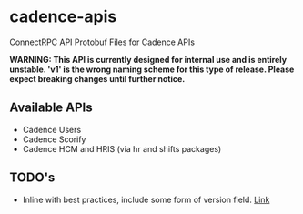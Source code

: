 # cadence-apis
ConnectRPC API Protobuf Files for Cadence APIs

**WARNING: This API is currently designed for internal use and is entirely unstable. 'v1' is the wrong naming scheme for this type of release. Please expect breaking changes until further notice.**

## Available APIs
- Cadence Users
- Cadence Scorify
- Cadence HCM and HRIS (via hr and shifts packages)

## TODO's
- Inline with best practices, include some form of version field. [Link](https://protobuf.dev/programming-guides/api/#include-version-field)